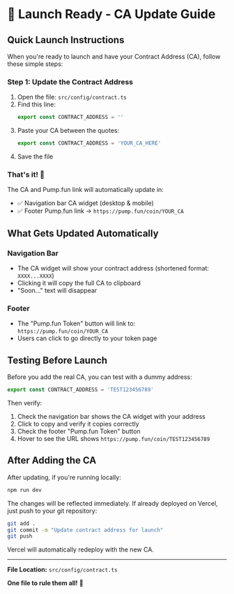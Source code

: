 # 🚀 Launch Ready - CA Update Guide

## Quick Launch Instructions

When you're ready to launch and have your Contract Address (CA), follow these simple steps:

### Step 1: Update the Contract Address

1. Open the file: `src/config/contract.ts`
2. Find this line:
   ```typescript
   export const CONTRACT_ADDRESS = ''
   ```
3. Paste your CA between the quotes:
   ```typescript
   export const CONTRACT_ADDRESS = 'YOUR_CA_HERE'
   ```
4. Save the file

### That's it! 🎉

The CA and Pump.fun link will automatically update in:
- ✅ Navigation bar CA widget (desktop & mobile)
- ✅ Footer Pump.fun link → `https://pump.fun/coin/YOUR_CA`

## What Gets Updated Automatically

### Navigation Bar
- The CA widget will show your contract address (shortened format: `XXXX...XXXX`)
- Clicking it will copy the full CA to clipboard
- "Soon..." text will disappear

### Footer
- The "Pump.fun Token" button will link to: `https://pump.fun/coin/YOUR_CA`
- Users can click to go directly to your token page

## Testing Before Launch

Before you add the real CA, you can test with a dummy address:
```typescript
export const CONTRACT_ADDRESS = 'TEST123456789'
```

Then verify:
1. Check the navigation bar shows the CA widget with your address
2. Click to copy and verify it copies correctly
3. Check the footer "Pump.fun Token" button
4. Hover to see the URL shows `https://pump.fun/coin/TEST123456789`

## After Adding the CA

After updating, if you're running locally:
```bash
npm run dev
```

The changes will be reflected immediately. If already deployed on Vercel, just push to your git repository:
```bash
git add .
git commit -m "Update contract address for launch"
git push
```

Vercel will automatically redeploy with the new CA.

---

**File Location:** `src/config/contract.ts`

**One file to rule them all!** 💍

